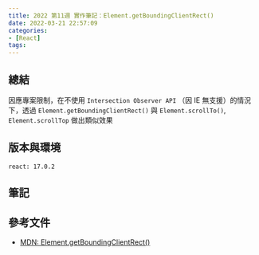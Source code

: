 ```yaml
---
title: 2022 第11週 實作筆記：Element.getBoundingClientRect()
date: 2022-03-21 22:57:09
categories:
- [React]
tags:
---
```


## 總結
因應專案限制，在不使用 `Intersection Observer API` （因 IE 無支援）的情況下，透過 `Element.getBoundingClientRect()` 與 `Element.scrollTo()`, `Element.scrollTop` 做出類似效果

## 版本與環境
```
react: 17.0.2
```

## 筆記


## 參考文件
- [MDN: Element.getBoundingClientRect()](https://developer.mozilla.org/en-US/docs/Web/API/Element/getBoundingClientRect)